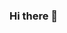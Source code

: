 ### Hi there 👋

<!--
**0xZhangKe/0xZhangKe** is a ✨ _special_ ✨ repository because its `README.md` (this file) appears on your GitHub profile.


![Anurag's GitHub stats](https://github-readme-stats.vercel.app/api?username=0xZhangKe&count_private=true&show_icons=true&theme=radical)
![Readme Card](https://github-readme-stats.vercel.app/api/pin/?username=0xZhangKe&repo=github-readme-stats?show_owner=true)
![Top Langs](https://github-readme-stats.vercel.app/api/top-langs/?username=0xZhangKe)

Here are some ideas to get you started:

- 🔭 I’m currently working on ...
- 🌱 I’m currently learning ...
- 👯 I’m looking to collaborate on ...
- 🤔 I’m looking for help with ...
- 💬 Ask me about ...
- 📫 How to reach me: ...
- 😄 Pronouns: ...
- ⚡ Fun fact: ...
-->
